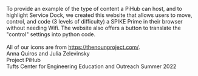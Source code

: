 To provide an example of the type of content a PiHub can host, and to highlight Service Dock, we created this website that allows users to move, control, and code (3 levels of difficulty) a SPIKE Prime in their browser without needing Wifi. The website also offers a button to translate the "control" settings into python code. <br>
<br>
All of our icons are from https://thenounproject.com/. 
<br>
Anna Quiros and Julia Zelevinsky <br>
Project PiHub <br>
Tufts Center for Engineering Education and Outreach Summer 2022 <br>

